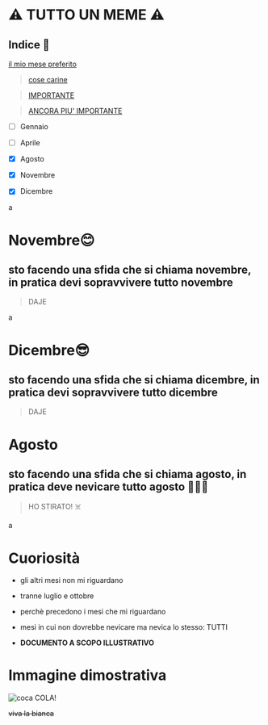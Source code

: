 # ⚠️ TUTTO UN MEME ⚠️

## Indice 📖

[il mio mese preferito](#Agosto)

> [cose carine](#Curiosità) 

> [IMPORTANTE](#Immaginedimostrativa)

> [ANCORA PIU' IMPORTANTE](#⚠TUTTOUNMEME⚠️)


- [ ] Gennaio
- [ ] Aprile
- [x] Agosto
- [x] Novembre
- [x] Dicembre


a



# Novembre😊
## sto facendo una sfida che si chiama novembre, in pratica devi sopravvivere tutto novembre
> DAJE



a


# Dicembre😎
## sto facendo una sfida che si chiama dicembre, in pratica devi sopravvivere tutto dicembre
> DAJE





# Agosto
## sto facendo una sfida che si chiama agosto, in pratica deve nevicare tutto agosto 👃👃👃
> HO STIRATO! ☠️




a




# Cuoriosità

* gli altri mesi non mi riguardano

* tranne luglio e ottobre

* perchè precedono i mesi che mi riguardano

* mesi in cui non dovrebbe nevicare ma nevica lo stesso: TUTTI

* **DOCUMENTO A SCOPO ILLUSTRATIVO**

# Immagine dimostrativa
![coca COLA!](https://www.verywellmind.com/thmb/-IbbEAgXRLNMKSmK3p-3zkgcIqA=/1500x0/filters:no_upscale():max_bytes(150000):strip_icc()/close-up-of-a-drug-user-using-drugs--maine--usa--aur6500120601-5bfd881e46e0fb00264a8259.jpg)

~~viva la bianca~~











